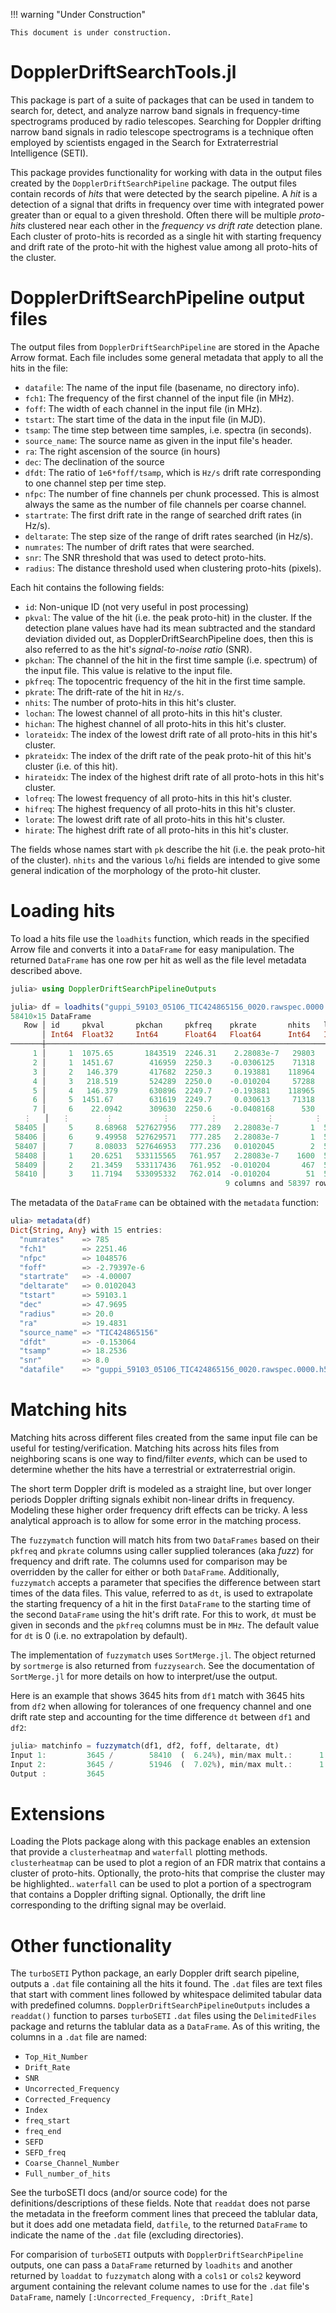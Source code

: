!!! warning "Under Construction"

    This document is under construction.

# DopplerDriftSearchTools.jl

This package is part of a suite of packages that can be used in tandem to search
for, detect, and analyze narrow band signals in frequency-time spectrograms
produced by radio telescopes.  Searching for Doppler drifting narrow band
signals in radio telescope spectrograms is a technique often employed by
scientists engaged in the Search for Extraterrestrial Intelligence (SETI).

This package provides functionality for working with data in the output files
created by the `DopplerDriftSearchPipeline` package.  The output files contain
records of *hits* that were detected by the search pipeline.  A *hit* is a
detection of a signal that drifts in frequency over time with integrated power
greater than or equal to a given threshold.  Often there will be multiple
*proto-hits* clustered near each other in the *frequency vs drift rate*
detection plane.  Each cluster of proto-hits is recorded as a single hit with
starting frequency and drift rate of the proto-hit with the highest value
among all proto-hits of the cluster.

# DopplerDriftSearchPipeline output files

The output files from `DopplerDriftSearchPipeline` are stored in the Apache
Arrow format.  Each file includes some general metadata that apply to all the
hits in the file:

- `datafile`: The name of the input file (basename, no directory info).
- `fch1`: The frequency of the first channel of the input file (in MHz).
- `foff`: The width of each channel in the input file (in MHz).
- `tstart`: The start time of the data in the input file (in MJD).
- `tsamp`: The time step between time samples, i.e. spectra (in seconds).
- `source_name`: The source name as given in the input file's header.
- `ra`: The right ascension of the source (in hours)
- `dec`: The declination of the source
- `dfdt`: The ratio of `1e6*foff/tsamp`, which is `Hz/s` drift rate
  corresponding to one channel step per time step.
- `nfpc`: The number of fine channels per chunk processed.  This is almost
  always the same as the number of file channels per coarse channel.
- `startrate`: The first drift rate in the range of searched drift rates (in
  Hz/s).
- `deltarate`: The step size of the range of drift rates searched (in Hz/s).
- `numrates`: The number of drift rates that were searched.
- `snr`: The SNR threshold that was used to detect proto-hits.
- `radius`: The distance threshold used when clustering proto-hits (pixels).

Each hit contains the following fields:

- `id`: Non-unique ID (not very useful in post processing)
- `pkval`: The value of the hit (i.e. the peak proto-hit) in the cluster.  If
  the detection plane values have had its mean subtracted and the standard
	deviation divided out, as DopplerDriftSearchPipeline does, then this is also
  referred to as the hit's *signal-to-noise ratio* (SNR).
- `pkchan`: The channel of the hit in the first time sample (i.e. spectrum) of
  the input file.  This value is relative to the input file.
- `pkfreq`: The topocentric frequency of the hit in the first time sample.
- `pkrate`: The drift-rate of the hit in `Hz/s`.
- `nhits`: The number of proto-hits in this hit's cluster.
- `lochan`: The lowest channel of all proto-hits in this hit's cluster.
- `hichan`: The highest channel of all proto-hits in this hit's cluster.
- `lorateidx`: The index of the lowest drift rate of all proto-hits in this
  hit's cluster.
- `pkrateidx`: The index of the drift rate of the peak proto-hit of this
  hit's cluster (i.e. of this hit).
- `hirateidx`: The index of the highest drift rate of all proto-hots in this
  hit's cluster. 
- `lofreq`: The lowest frequency of all proto-hits in this hit's cluster.
- `hifreq`: The highest frequency of all proto-hits in this hit's cluster.
- `lorate`: The lowest drift rate of all proto-hits in this hit's cluster.
- `hirate`: The highest drift rate of all proto-hits in this hit's cluster.

The fields whose names start with `pk` describe the hit (i.e. the peak
proto-hit of the cluster).  `nhits` and the various `lo`/`hi` fields are
intended to give some general indication of the morphology of the proto-hit
cluster.

# Loading hits

To load a hits file use the `loadhits` function, which reads in the specified
Arrow file and converts it into a `DataFrame` for easy manipulation.  The
returned `DataFrame` has one row per hit as well as the file level metadata
described above.

```julia
julia> using DopplerDriftSearchPipelineOutputs

julia> df = loadhits("guppi_59103_05106_TIC424865156_0020.rawspec.0000.arrow")
58410×15 DataFrame
   Row │ id     pkval       pkchan     pkfreq    pkrate       nhits   lochan   ⋯
       │ Int64  Float32     Int64      Float64   Float64      Int64   Int64    ⋯
───────┼────────────────────────────────────────────────────────────────────────
     1 │     1  1075.65       1843519  2246.31    2.28083e-7   29803    184312 ⋯
     2 │     1  1451.67        416959  2250.3    -0.0306125    71318     41656
     3 │     2   146.379       417682  2250.3     0.193881    118964     41726
     4 │     3   218.519       524289  2250.0    -0.010204     57288     52389
     5 │     4   146.379       630896  2249.7    -0.193881    118965     63052 ⋯
     6 │     5  1451.67        631619  2249.7     0.030613     71318     63122
     7 │     6    22.0942      309630  2250.6    -0.0408168      530     30961
   ⋮   │   ⋮        ⋮           ⋮         ⋮           ⋮         ⋮         ⋮    ⋱
 58405 │     5     8.68968  527627956   777.289   2.28083e-7       1  52762795
 58406 │     6     9.49958  527629571   777.285   2.28083e-7       1  52762957 ⋯
 58407 │     7     8.08033  527646953   777.236   0.0102045        2  52764695
 58408 │     1    20.6251   533115565   761.957   2.28083e-7    1600  53311551
 58409 │     2    21.3459   533117436   761.952  -0.010204       467  53311741
 58410 │     3    11.7194   533095332   762.014  -0.010204        51  53309532 ⋯
                                                9 columns and 58397 rows omitted
```

The metadata of the `DataFrame` can be obtained with the `metadata` function:

```julia
ulia> metadata(df)
Dict{String, Any} with 15 entries:
  "numrates"    => 785
  "fch1"        => 2251.46
  "nfpc"        => 1048576
  "foff"        => -2.79397e-6
  "startrate"   => -4.00007
  "deltarate"   => 0.0102043
  "tstart"      => 59103.1
  "dec"         => 47.9695
  "radius"      => 20.0
  "ra"          => 19.4831
  "source_name" => "TIC424865156"
  "dfdt"        => -0.153064
  "tsamp"       => 18.2536
  "snr"         => 8.0
  "datafile"    => "guppi_59103_05106_TIC424865156_0020.rawspec.0000.h5"
```

# Matching hits

Matching hits across different files created from the same input file can be
useful for testing/verification.  Matching hits across hits files from
neighboring scans is one way to find/filter *events*, which can be used to
determine whether the hits have a terrestrial or extraterrestrial origin.

The short term Doppler drift is modeled as a straight line, but over longer
periods Doppler drifting signals exhibit non-linear drifts in frequency.
Modeling these higher order frequency drift effects can be tricky.  A less
analytical approach is to allow for some error in the matching process.

The `fuzzymatch` function will match hits from two `DataFrames` based on their
`pkfreq` and `pkrate` columns using caller supplied tolerances (aka *fuzz*) for
frequency and drift rate.  The columns used for comparison may be overridden by
the caller for either or both `DataFrame`.  Additionally, `fuzzymatch` accepts a
parameter that specifies the difference between start times of the data files.
This value, referred to as `dt`, is used to extrapolate the starting frequency
of a hit in the first `DataFrame` to the starting time of the second `DataFrame`
using the hit's drift rate.  For this to work, `dt` must be given in seconds and
the `pkfreq` columns must be in `MHz`.  The default value for `dt` is 0 (i.e. no
extrapolation by default).

The implementation of `fuzzymatch` uses `SortMerge.jl`.  The object returned by
`sortmerge` is also returned from `fuzzysearch`.  See the documentation of
`SortMerge.jl` for more details on how to interpret/use the output.

Here is an example that shows 3645 hits from `df1` match with 3645 hits from
`df2` when allowing for tolerances of one frequency channel and one drift rate
step and accounting for the time difference `dt` between `df1` and `df2`:

```julia
julia> matchinfo = fuzzymatch(df1, df2, foff, deltarate, dt)
Input 1:         3645 /        58410  (  6.24%), min/max mult.:      1 :      1
Input 2:         3645 /        51946  (  7.02%), min/max mult.:      1 :      1
Output :         3645
```

# Extensions

Loading the Plots package along with this package enables an extension that
provide a `clusterheatmap` and `waterfall` plotting methods.  `clusterheatmap`
can be used to plot a region of an FDR matrix that contains a cluster of
proto-hits.  Optionally, the proto-hits that comprise the cluster may be
highlighted..  `waterfall` can be used to plot a portion of a spectrogram that
contains a Doppler drifting signal.  Optionally, the drift line corresponding to
the drifting signal may be overlaid.

# Other functionality

The `turboSETI` Python package, an early Doppler drift search pipeline, outputs
a `.dat` file containing all the hits it found.  The `.dat` files are text files
that start with comment lines followed by whitespace delimited tabular data with
predefined columns.  `DopplerDriftSearchPipelineOutputs` includes a `readdat()`
function to parses `turboSETI` `.dat` files using the `DelimitedFiles` package
and returns the tablular data as a `DataFrame`.  As of this writing, the columns
in a `.dat` file are named:

- `Top_Hit_Number`
- `Drift_Rate`
- `SNR`
- `Uncorrected_Frequency`
- `Corrected_Frequency`
- `Index`
- `freq_start`
- `freq_end`
- `SEFD`
- `SEFD_freq`
- `Coarse_Channel_Number`
- `Full_number_of_hits`

See the turboSETI docs (and/or source code) for the definitions/descriptions
of these fields.  Note that `readdat` does not parse the metadata in the
freeform comment lines that preceed the tablular data, but it does add one
metadata field, `datfile`, to the returned `DataFrame` to indicate the name of
the `.dat` file (excluding directories).

For comparision of `turboSETI` outputs with `DopplerDriftSearchPipeline`
outputs, one can pass a `DataFrame` returned by `loadhits` and another returned
by `loaddat` to `fuzzymatch` along with a `cols1` or `cols2` keyword argument
containing the relevant colume names to use for the `.dat` file's `DataFrame`,
namely `[:Uncorrected_Frequency, :Drift_Rate]`
